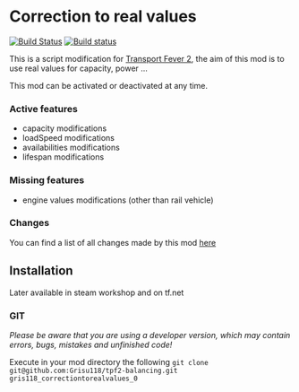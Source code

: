 # Correction to real values
[![Build Status](https://travis-ci.com/Grisu118/tpf2-balancing.svg?branch=master)](https://travis-ci.com/Grisu118/tpf2-balancing)
[![Build status](https://ci.appveyor.com/api/projects/status/kdbxk701fbyjfo9d/branch/master?svg=true)](https://ci.appveyor.com/project/Grisu118/tpf2-balancing/branch/master)

This is a script modification for [Transport Fever 2](https://www.transportfever2.com/),
the aim of this mod is to use real values for capacity, power ...

This mod can be activated or deactivated at any time.

### Active features
* capacity modifications
* loadSpeed modifications
* availabilities modifications
* lifespan modifications

### Missing features
* engine values modifications (other than rail vehicle)

### Changes

You can find a list of all changes made by this mod [here](https://grisu118.github.io/tpf2-balancing/data/vanilla/train.html)

## Installation

Later available in steam workshop and on tf.net

### GIT

*Please be aware that you are using a developer version, which may contain errors, bugs, mistakes and unfinished code!*

Execute in your mod directory the following `git clone git@github.com:Grisu118/tpf2-balancing.git gris118_correctiontorealvalues_0`
